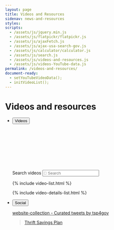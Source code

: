 ```yaml
---
layout: page
title: Videos and Resources
sidenav: news-and-resources
styles:
scripts:
  - /assets/js/jquery.min.js
  - /assets/js/flatpickr/flatpickr.js
  - /assets/js/ajaxFetch.js
  - /assets/js/ajax-usa-search-gov.js
  - /assets/js/calculator/calculator.js
  - /assets/js/search.js
  - /assets/js/videos-and-resources.js
  - /assets/js/videos-YouTube-data.js
permalink: /videos-and-resources/
document-ready:
  - setYouTubeVideoData();
  - initVideoList();
---
```


# Videos and resources

<section class="videos-and-resources">
<div class="wrapper">
<ul class="usa-accordion usa-tabs social-media">
<!-- VIDEOS -->
<li>
<button class="usa-accordion-button"
aria-expanded="true"
aria-controls="videos">
Videos
</button>
<div id="videos" class="usa-accordion-content videos">
<div class="video-wrapper">
<!-- EMBED code for single video /embed/[video Id]&rel=0 -->
<!-- <iframe src="https://www.youtube.com/embed/r6rRMcgBNCc&rel=0" frameborder="0" allow="accelerometer; encrypted-media; gyroscope; picture-in-picture" allowfullscreen></iframe> -->
<span id="video-span">
  <iframe id="video-iframe"
    src=""
    frameborder="0" allow="accelerometer; encrypted-media; gyroscope; picture-in-picture"
    allowfullscreen>
  </iframe>
</span>
<!-- EMBED code for playlist /embed/videoseries?list=[playlist ID]&rel=0 -->
<!-- <iframe src="https://www.youtube.com/embed/videoseries?list=PLz_6hPnw1Qq5W5U3hZiD0c05gZKkFStT1&rel=0" frameborder="0" allow="accelerometer; encrypted-media; gyroscope; picture-in-picture" allowfullscreen></iframe> -->

</div>
<div class="usa-grid">
<!-- Search videos -->
<div class="usa-width-one-third search-videos" markdown="1">
<!-- Animated search bar -->
<div class="usa-search usa-search-small">
<label for="browse-titles" class="usa-sr-only">Search videos</label>

<span class="clear-contents-icon">
<input
  type="text"
  name="query"
  id="browse-titles"
  autocomplete="off"
  placeholder="&#xf002; Search"
  onKeyUp="videoOnKeyUp();">
  <span onClick="doVideoSearch('');"></span>
</span>
</div>

{% include video-list.html %}</div>

{% include video-details-list.html %}
</div>
</div>
<!-- end div.video-wrapper -->
</li>
<!-- SOCIAL -->
<li>
<button class="usa-accordion-button"
aria-expanded="false"
aria-controls="social">
Social
</button>
<div id="social" class="usa-accordion-content social">
<div class="usa-grid feeds">

<div class="usa-width-one-half">
<section class="twitter-feed" markdown="1">

<a class="twitter-timeline" href="https://twitter.com/tsp4gov/timelines/1172161252178612224?ref_src=twsrc%5Etfw">website-collection - Curated tweets by tsp4gov</a> <script async src="https://platform.twitter.com/widgets.js" charset="utf-8"></script>

</section>
</div>

<div class="usa-width-one-half">
<section class="facebook-feed">
<!-- Step 2: Place this code wherever you want the plugin to appear on your page. -->
<div class="fb-page"
  data-href="https://www.facebook.com/tsp4gov"
  data-tabs="timeline"
  data-width="500"
  data-height="1000"
  data-small-header="false"
  data-adapt-container-width="true"
  data-hide-cover="false"
  data-show-facepile="true">
  <blockquote cite="https://www.facebook.com/tsp4gov" class="fb-xfbml-parse-ignore"><a href="https://www.facebook.com/tsp4gov">Thrift Savings Plan</a></blockquote>
</div></section>
<!-- Step 1: Include the JavaScript SDK on your page once, ideally right after the opening body tag. -->
<div id="fb-root"></div>
<script async defer crossorigin="anonymous" src="https://connect.facebook.net/en_US/sdk.js#xfbml=1&version=v4.0"></script>
</div>
</div>
</div>
</li>
</ul>
</div> <!-- end div.wrapper -->
</section>
